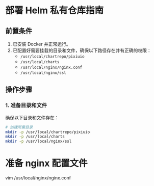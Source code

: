 # 部署 Helm 私有仓库指南

## 前置条件

1. 已安装 Docker 并正常运行。
2. 已配置好需要挂载的目录和文件，确保以下路径存在并有正确的权限：
   - `/usr/local/chartrepo/pixiuio`
   - `/usr/local/charts`
   - `/usr/local/nginx/nginx.conf`
   - `/usr/local/nginx/ssl`

## 操作步骤

### 1. 准备目录和文件

确保以下目录和文件存在：
```bash
# 创建所需目录
mkdir -p /usr/local/chartrepo/pixiuio
mkdir -p /usr/local/charts
mkdir -p /usr/local/nginx/ssl
```

# 准备 nginx 配置文件
vim  /usr/local/nginx/nginx.conf

```bash

```

